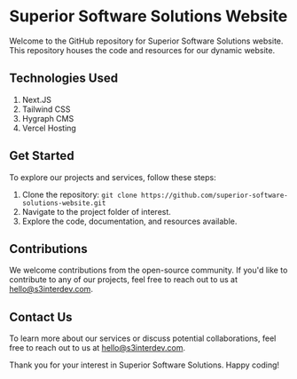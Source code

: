 # Superior Software Solutions Website

Welcome to the GitHub repository for Superior Software Solutions website. This repository houses the code and resources for our dynamic website.

## Technologies Used

1. Next.JS
1. Tailwind CSS
1. Hygraph CMS
1. Vercel Hosting

## Get Started

To explore our projects and services, follow these steps:

1. Clone the repository: `git clone https://github.com/superior-software-solutions-website.git`
1. Navigate to the project folder of interest.
1. Explore the code, documentation, and resources available.

## Contributions

We welcome contributions from the open-source community. If you'd like to contribute to any of our projects, feel free to reach out to us at [hello@s3interdev.com](mailto:hello@s3interdev.com).

## Contact Us

To learn more about our services or discuss potential collaborations, feel free to reach out to us at [hello@s3interdev.com](mailto:hello@s3interdev.com).

Thank you for your interest in Superior Software Solutions. Happy coding!
